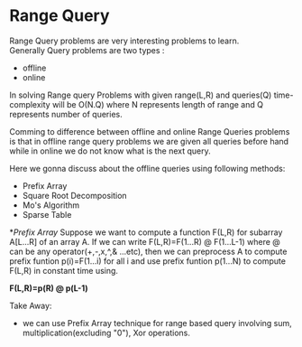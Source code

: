 # Range Query
Range Query problems are very interesting problems to learn.</br>
Generally Query problems are two types : </br>
* offline</br>
* online</br>

In solving Range query Problems with given range(L,R) and queries(Q) time-complexity will be O(N.Q) where N represents length of range and Q represents number of queries.</br>

Comming to difference between offline and online Range Queries problems is that in offline range query problems we are given all queries before hand while in online we do not know what is the next query.

Here we gonna discuss about the offline queries using following methods:
* Prefix Array
* Square Root Decomposition
* Mo's Algorithm
* Sparse Table

**Prefix Array*
Suppose we want to compute a function F(L,R) for subarray A[L...R] of an array A.
If we can write F(L,R)=F(1...R) @ F(1...L-1) where @ can be any operator(+,-,x,^,& ...etc), then we can preprocess A to compute prefix funtion p(i)=F(1...i) for all i and use prefix funtion p(1...N) to compute F(L,R) in constant time using.

**F(L,R)=p(R) @ p(L-1)**

Take Away:
* we can use Prefix Array technique for range based query involving sum, multiplication(excluding "0"), Xor operations.

